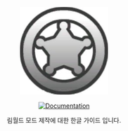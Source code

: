 <p align="center">
    <img src="https://github.com/jhjjgu0115/RimWorldModGuide/blob/master/Image/6ThgOitr_200x200.jpg?raw=true" />
</p>

<p align="center">
  <a href="https://github.com/jhjjgu0115/RimWorldModGuide/wiki">
    <img src="https://img.shields.io/badge/documentation-Wiki-4BC51D.svg?style=flat" alt="Documentation" />
  </a>
</p>

<p align="center">
림월드 모드 제작에 대한 한글 가이드 입니다.
</p>
